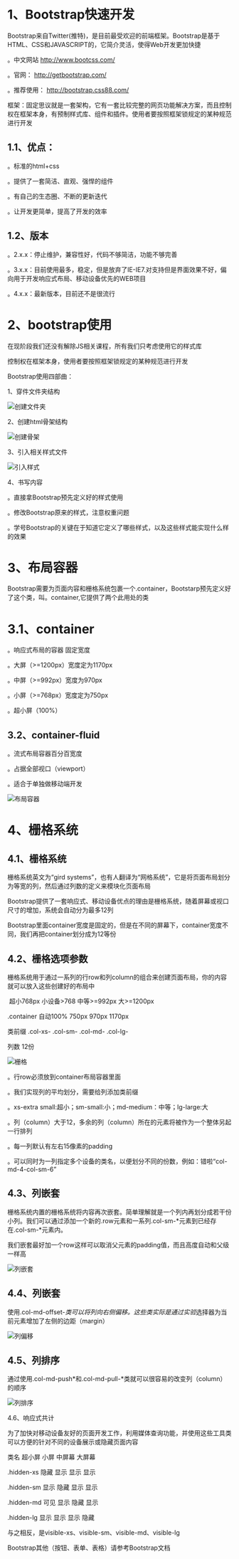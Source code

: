 # 1、Bootstrap快速开发

Bootstrap来自Twitter(推特)，是目前最受欢迎的前端框架。Bootstrap是基于HTML、CSS和JAVASCRIPT的，它简介灵活，使得Web开发更加快捷

。中文网站   http://www.bootcss.com/

。官网：  http://getbootstrap.com/

。推荐使用：   http://bootstrap.css88.com/

框架：固定思议就是一套架构，它有一套比较完整的网页功能解决方案，而且控制权在框架本身，有预制样式库、组件和插件。使用者要按照框架锁规定的某种规范进行开发

## 1.1、优点：

。标准的html+css

。提供了一套简洁、直观、强悍的组件

。有自己的生态圈、不断的更新迭代

。让开发更简单，提高了开发的效率

## 1.2、版本

。2.x.x：停止维护，兼容性好，代码不够简洁，功能不够完善

。3.x.x：目前使用最多，稳定，但是放弃了IE-IE7.对支持但是界面效果不好，偏向用于开发响应式布局、移动设备优先的WEB项目

。4.x.x：最新版本，目前还不是很流行

# 2、bootstrap使用

在现阶段我们还没有解除JS相关课程，所有我们只考虑使用它的样式库

控制权在框架本身，使用者要按照框架锁规定的某种规范进行开发

Bootstrap使用四部曲：

1、穿件文件夹结构

![创建文件夹](C:\Users\86173\Desktop\最新html\移动端笔记\images\创建文件夹.png)

2、创建html骨架结构

![创建骨架](C:\Users\86173\Desktop\最新html\移动端笔记\images\创建骨架.png)

3、引入相关样式文件

![引入样式](C:\Users\86173\Desktop\最新html\移动端笔记\images\引入样式.png)

4、书写内容

。直接拿Bootstrap预先定义好的样式使用

。修改Bootstrap原来的样式，注意权重问题

。学号Bootstrap的关键在于知道它定义了哪些样式，以及这些样式能实现什么样的效果

# 3、布局容器

Bootstrap需要为页面内容和栅格系统包裹一个.container，Bootstarp预先定义好了这个类，叫。container,它提供了两个此用处的类

# 3.1、container

。响应式布局的容器   固定宽度

。大屏（>=1200px）宽度定为1170px

。中屏（>=992px）宽度为970px

。小屏（>=768px）宽度定为750px

。超小屏（100%）

## 3.2、container-fluid

。流式布局容器百分百宽度

。占据全部视口（viewport）

。适合于单独做移动端开发

![布局容器](C:\Users\86173\Desktop\最新html\移动端笔记\images\布局容器.png)

# 4、栅格系统

## 4.1、栅格系统

栅格系统英文为“gird systems”，也有人翻译为“网格系统”，它是将页面布局划分为等宽的列，然后通过列数的定义来模块化页面布局

Bootstrap提供了一套响应式、移动设备优点的理由是栅格系统，随着屏幕或视口尺寸的增加，系统会自动分为最多12列

Bootstrap里面container宽度是固定的，但是在不同的屏幕下，container宽度不同，我们再把container划分成为12等份

## 4.2、栅格选项参数

栅格系统用于通过一系列的行row和列column的组合来创建页面布局，你的内容就可以放入这些创建好的布局中

​                     超小768px  小设备>768  中等>=992px  大>=1200px

.container  自动100%    750px             970px              1170px

类前缀         .col-xs-        .col-sm-          .col-md-             .col-lg-

列数                                          12份

![栅格](C:\Users\86173\Desktop\最新html\移动端笔记\images\栅格.png)

。行row必须放到container布局容器里面

。我们实现列的平均划分，需要给列添加类前缀

。xs-extra small:超小；sm-small:小；md-medium：中等；lg-large:大

。列（column）大于12，多余的列（column）所在的元素将被作为一个整体另起一行排列

。每一列默认有左右15像素的padding

。可以同时为一列指定多个设备的类名，以便划分不同的份数，例如：错啦“col-md-4-col-sm-6”

## 4.3、列嵌套

栅格系统内置的栅格系统将内容再次嵌套。简单理解就是一个列内再划分成若干份小列。我们可以通过添加一个新的.row元素和一系列.col-sm-*元素到已经存在.col-sm-*元素内。

我们嵌套最好加一个row这样可以取消父元素的padding值，而且高度自动和父级一样高

![列嵌套](C:\Users\86173\Desktop\最新html\移动端笔记\images\列嵌套.png)

## 4.4、列嵌套

使用.col-md-offset-*类可以将列向右侧偏移。这些类实际是通过实验*选择器为当前元素增加了左侧的边距（margin）

![列偏移](C:\Users\86173\Desktop\最新html\移动端笔记\images\列偏移.png)

## 4.5、列排序

通过使用.col-md-push*和.col-md-pull-*类就可以很容易的改变列（column）的顺序

![列排序](C:\Users\86173\Desktop\最新html\移动端笔记\images\列排序.png)

4.6、响应式共计

为了加快对移动设备友好的页面开发工作，利用媒体查询功能，并使用这些工具类可以方便的针对不同的设备展示或隐藏页面内容

类名                   超小屏        小屏       中屏幕        大屏幕

.hidden-xs         隐藏            显示       显示            显示

.hidden-sm        显示            隐藏        显示           显示

.hidden-md        可见             显示        隐藏           显示

.hidden-lg            显示             显示        显示           隐藏

与之相反，是visible-xs、visible-sm、visible-md、visible-lg

Bootstrap其他（按钮、表单、表格）请参考Bootstrap文档

